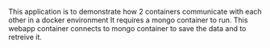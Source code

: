 This application is to demonstrate how 2 containers communicate with each other in a docker environment It requires a mongo container to run. This webapp container connects to mongo container to save the data and to retreive it.
